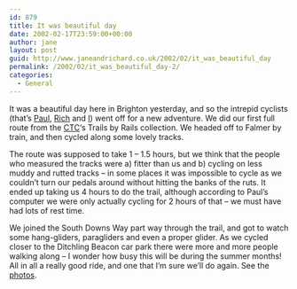 ```yaml
---
id: 879
title: It was beautiful day
date: 2002-02-17T23:59:00+00:00
author: jane
layout: post
guid: http://www.janeandrichard.co.uk/2002/02/it_was_beautiful_day
permalink: /2002/02/it_was_beautiful_day-2/
categories:
  - General
---
```

It was a beautiful day here in Brighton yesterday, and so the intrepid cyclists (that&#8217;s [Paul](http://www.flickr.com/photos/janed/4085061691/in/set-72157622759196824/), [Rich](http://www.flickr.com/photos/janed/4085805278/in/set-72157622634946179/) and [I](http://www.flickr.com/photos/janed/4085871458/in/set-72157622759318274/)) went off for a new adventure. We did our first full route from the [CTC](http://www.ctc.org.uk)&#8216;s Trails by Rails collection. We headed off to Falmer by train, and then cycled along some lovely tracks.

The route was supposed to take 1 &#8211; 1.5 hours, but we think that the people who measured the tracks were a) fitter than us and b) cycling on less muddy and rutted tracks &#8211; in some places it was impossible to cycle as we couldn&#8217;t turn our pedals around without hitting the banks of the ruts. It ended up taking us 4 hours to do the trail, although according to Paul&#8217;s computer we were only actually cycling for 2 hours of that &#8211; we must have had lots of rest time.

We joined the South Downs Way part way through the trail, and got to watch some hang-gliders, paragliders and even a proper glider. As we cycled closer to the Ditchling Beacon car park there were more and more people walking along &#8211; I wonder how busy this will be during the summer months! All in all a really good ride, and one that I&#8217;m sure we&#8217;ll do again. See the [photos](http://www.flickr.com/photos/janed/sets/72157622759196824/).